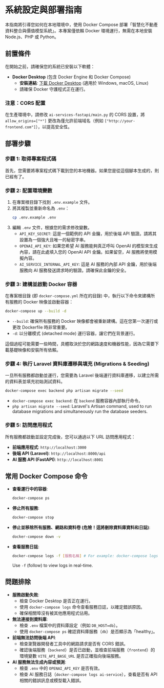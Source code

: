 # 系統設定與部署指南

本指南將引導您如何在本地環境中，使用 Docker Compose 部署「智慧化不動產資料整合與價值模型系統」。本專案僅依賴 Docker 環境運行，無需在本地安裝 Node.js、PHP 或 Python。

## 前置條件

在開始之前，請確保您的系統已安裝以下軟體：

* **Docker Desktop** (包含 Docker Engine 和 Docker Compose)
    * **安裝連結**: [下載 Docker Desktop](https://docs.docker.com/get-docker/) (適用於 Windows, macOS, Linux)
    * 請確保 Docker 守護程式正在運行。

### 注意：CORS 配置
在生產環境中，請修改 `ai-services-fastapi/main.py` 的 CORS 設置，將 `allow_origins=["*"]` 更改為僅允許前端域名（例如 `["http://your-frontend.com"]`），以提高安全性。

## 部署步驟

### **步驟 1: 取得專案程式碼**

首先，您需要將專案程式碼下載到您的本地機器。如果您是從這個腳本生成的，則已經有了。

### **步驟 2: 配置環境變數**

1.  在專案根目錄下找到 `.env.example` 文件。
2.  將其複製並重新命名為 `.env`：
    ```bash
    cp .env.example .env
    ```
3.  編輯 `.env` 文件，根據您的需求修改變數。
    * `API_KEY_SECRET`: 這是一個範例的 API 金鑰，用於後端 API 驗證。請將其設置為一個強大且唯一的秘密字串。
    * `OPENAI_API_KEY`: 如果您希望 AI 服務能夠真正呼叫 OpenAI 的模型來生成內容，請在此處填入您的 OpenAI API 金鑰。如果留空，AI 服務將使用模擬內容。
    * `AI_SERVICE_INTERNAL_API_KEY`: 這是 AI 服務的內部 API 金鑰，用於後端服務向 AI 服務發送請求時的驗證。請確保此金鑰的安全。

### **步驟 3: 建構並啟動 Docker 容器**

在專案根目錄 (即 `docker-compose.yml` 所在的目錄) 中，執行以下命令來建構所有服務的 Docker 映像並啟動容器：

```bash
docker-compose up --build -d
```

* `--build`: 確保所有服務的 Docker 映像都會被重新建構。這在您第一次運行或更改 Dockerfile 時非常重要。
* `-d`: 以分離模式 (detached mode) 運行容器，讓它們在背景運行。

這個過程可能需要一些時間，具體取決於您的網路速度和機器性能，因為它需要下載基礎映像和安裝所有依賴。

### **步驟 4: 執行 Laravel 資料庫遷移與填充 (Migrations & Seeding)**

一旦所有服務都啟動並運行，您需要為 Laravel 後端運行資料庫遷移，以建立所需的資料表並填充初始測試資料。

```bash
docker-compose exec backend php artisan migrate --seed
```

* `docker-compose exec backend`: 在 `backend` 服務容器內部執行命令。
* `php artisan migrate --seed`: Laravel's Artisan command, used to run database migrations and simultaneously run the database seeders.

### **步驟 5: 訪問應用程式**

所有服務都啟動並設定完成後，您可以通過以下 URL 訪問應用程式：

* **前端應用程式**: `http://localhost:3000`
* **後端 API (Laravel)**: `http://localhost:8000/api`
* **AI 服務 API (FastAPI)**: `http://localhost:8001`

## 常用 Docker Compose 命令

* **查看運行中的容器**:
    ```bash
    docker-compose ps
    ```
* **停止所有服務**:
    ```bash
    docker-compose stop
    ```
* **停止並移除所有服務、網路和資料卷 (危險！這將刪除資料庫資料和日誌)**:
    ```bash
    docker-compose down -v
    ```
* **查看服務日誌**:
    ```bash
    docker-compose logs -f [服務名稱] # For example: docker-compose logs -f frontend
    ```
    Use `-f` (follow) to view logs in real-time.

## 問題排除

* **服務啟動失敗**:
  - 檢查 Docker Desktop 是否正在運行。
  - 使用 `docker-compose logs` 命令查看服務日誌，以確定錯誤原因。
  - 確保相關埠沒有被其他應用程式佔用。
* **無法連接到資料庫**:
  - 檢查 `.env` 檔案中的資料庫設定（例如 `DB_HOST=db`）。
  - 使用 `docker-compose ps` 確認資料庫服務（`db`）是否顯示為「healthy」。
* **前端無法訪問後端 API**:
  - 檢查瀏覽器開發者工具中的網路請求是否有 CORS 錯誤。
  - 確認後端服務（`backend`）是否已啟動，並檢查前端服務（`frontend`）的環境變數 `VITE_API_BASE_URL` 是否正確指向後端服務。
* **AI 服務無法生成內容或預測**:
  - 檢查 `.env` 中的 `OPENAI_API_KEY` 是否有效。
  - 檢查 AI 服務日誌（`docker-compose logs ai-service`），查看是否有 API 相關的錯誤訊息或模型載入錯誤。
